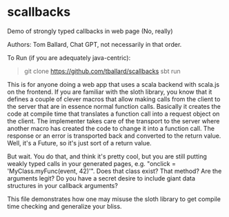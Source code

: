 # scallbacks
Demo of strongly typed callbacks in web page (No, really)

Authors: Tom Ballard, Chat GPT, not necessarily in that order.

To Run (if you are adequately java-centric):

> git clone https://github.com/tballard/scallbacks
> sbt run

This is for anyone doing a web app that uses a scala backend with scala.js on the frontend. If you are familiar with the sloth library, you know that it defines a couple of clever macros that allow making calls from the client to the server that are in essence normal function calls. Basically it creates the code at compile time that translates a function call into a request object on the client. The implementer takes care of the transport to the server where another macro has created the code to change it into a function call. The response or an error is transported back and converted to the return value. Well, it's a Future, so it's just sort of a return value.

But wait. You do that, and think it's pretty cool, but you are still putting weakly typed calls in your generated pages, e.g. "onclick = 'MyClass.myFunc(event, 42)'". Does that class exist? That method? Are the arguments legit? Do you have a secret desire to include giant data structures in your callback arguments?

This file demonstrates how one may misuse the sloth library to get compile time checking and generalize your bliss.
